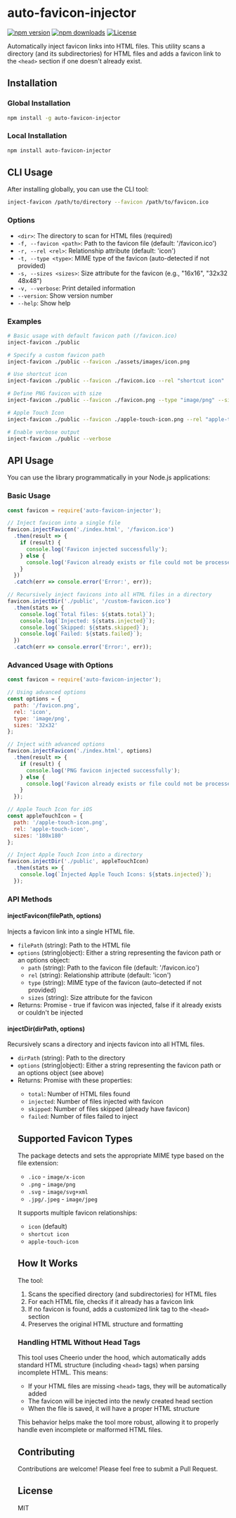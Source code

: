 # auto-favicon-injector

[![npm version](https://img.shields.io/npm/v/auto-favicon-injector.svg)](https://www.npmjs.com/package/auto-favicon-injector)
[![npm downloads](https://img.shields.io/npm/dm/auto-favicon-injector.svg)](https://www.npmjs.com/package/auto-favicon-injector)
[![License](https://img.shields.io/npm/l/auto-favicon-injector.svg)](https://github.com/Nom-nom-hub/auto-favicon-injector/blob/main/LICENSE)

Automatically inject favicon links into HTML files. This utility scans a directory (and its subdirectories) for HTML files and adds a favicon link to the `<head>` section if one doesn't already exist.

## Installation

### Global Installation

```bash
npm install -g auto-favicon-injector
```

### Local Installation

```bash
npm install auto-favicon-injector
```

## CLI Usage

After installing globally, you can use the CLI tool:

```bash
inject-favicon /path/to/directory --favicon /path/to/favicon.ico
```

### Options

- `<dir>`: The directory to scan for HTML files (required)
- `-f, --favicon <path>`: Path to the favicon file (default: '/favicon.ico')
- `-r, --rel <rel>`: Relationship attribute (default: 'icon')
- `-t, --type <type>`: MIME type of the favicon (auto-detected if not provided)
- `-s, --sizes <sizes>`: Size attribute for the favicon (e.g., "16x16", "32x32 48x48")
- `-v, --verbose`: Print detailed information
- `--version`: Show version number
- `--help`: Show help

### Examples

```bash
# Basic usage with default favicon path (/favicon.ico)
inject-favicon ./public

# Specify a custom favicon path
inject-favicon ./public --favicon ./assets/images/icon.png

# Use shortcut icon
inject-favicon ./public --favicon ./favicon.ico --rel "shortcut icon"

# Define PNG favicon with size
inject-favicon ./public --favicon ./favicon.png --type "image/png" --sizes "16x16 32x32"

# Apple Touch Icon
inject-favicon ./public --favicon ./apple-touch-icon.png --rel "apple-touch-icon" --sizes "180x180"

# Enable verbose output
inject-favicon ./public --verbose
```

## API Usage

You can use the library programmatically in your Node.js applications:

### Basic Usage

```javascript
const favicon = require('auto-favicon-injector');

// Inject favicon into a single file
favicon.injectFavicon('./index.html', '/favicon.ico')
  .then(result => {
    if (result) {
      console.log('Favicon injected successfully');
    } else {
      console.log('Favicon already exists or file could not be processed');
    }
  })
  .catch(err => console.error('Error:', err));

// Recursively inject favicons into all HTML files in a directory
favicon.injectDir('./public', '/custom-favicon.ico')
  .then(stats => {
    console.log(`Total files: ${stats.total}`);
    console.log(`Injected: ${stats.injected}`);
    console.log(`Skipped: ${stats.skipped}`);
    console.log(`Failed: ${stats.failed}`);
  })
  .catch(err => console.error('Error:', err));
```

### Advanced Usage with Options

```javascript
const favicon = require('auto-favicon-injector');

// Using advanced options
const options = {
  path: '/favicon.png',
  rel: 'icon',
  type: 'image/png',
  sizes: '32x32'
};

// Inject with advanced options
favicon.injectFavicon('./index.html', options)
  .then(result => {
    if (result) {
      console.log('PNG favicon injected successfully');
    } else {
      console.log('Favicon already exists or file could not be processed');
    }
  });

// Apple Touch Icon for iOS
const appleTouchIcon = {
  path: '/apple-touch-icon.png',
  rel: 'apple-touch-icon',
  sizes: '180x180'
};

// Inject Apple Touch Icon into a directory
favicon.injectDir('./public', appleTouchIcon)
  .then(stats => {
    console.log(`Injected Apple Touch Icons: ${stats.injected}`);
  });
```

### API Methods

#### injectFavicon(filePath, options)

Injects a favicon link into a single HTML file.

- `filePath` (string): Path to the HTML file
- `options` (string|object): Either a string representing the favicon path or an options object:
  - `path` (string): Path to the favicon file (default: '/favicon.ico')
  - `rel` (string): Relationship attribute (default: 'icon')
  - `type` (string): MIME type of the favicon (auto-detected if not provided)
  - `sizes` (string): Size attribute for the favicon
- Returns: Promise<boolean> - true if favicon was injected, false if it already exists or couldn't be injected

#### injectDir(dirPath, options)

Recursively scans a directory and injects favicon into all HTML files.

- `dirPath` (string): Path to the directory
- `options` (string|object): Either a string representing the favicon path or an options object (see above)
- Returns: Promise<Object> with these properties:
  - `total`: Number of HTML files found
  - `injected`: Number of files injected with favicon
  - `skipped`: Number of files skipped (already have favicon)
  - `failed`: Number of files failed to inject

## Supported Favicon Types

The package detects and sets the appropriate MIME type based on the file extension:

- `.ico` - `image/x-icon`
- `.png` - `image/png`
- `.svg` - `image/svg+xml`
- `.jpg/.jpeg` - `image/jpeg`

It supports multiple favicon relationships:

- `icon` (default)
- `shortcut icon`
- `apple-touch-icon`

## How It Works

The tool:

1. Scans the specified directory (and subdirectories) for HTML files
2. For each HTML file, checks if it already has a favicon link
3. If no favicon is found, adds a customized link tag to the `<head>` section
4. Preserves the original HTML structure and formatting

### Handling HTML Without Head Tags

This tool uses Cheerio under the hood, which automatically adds standard HTML structure (including `<head>` tags) when parsing incomplete HTML. This means:

- If your HTML files are missing `<head>` tags, they will be automatically added
- The favicon will be injected into the newly created head section
- When the file is saved, it will have a proper HTML structure

This behavior helps make the tool more robust, allowing it to properly handle even incomplete or malformed HTML files.

## Contributing

Contributions are welcome! Please feel free to submit a Pull Request.

## License

MIT 
